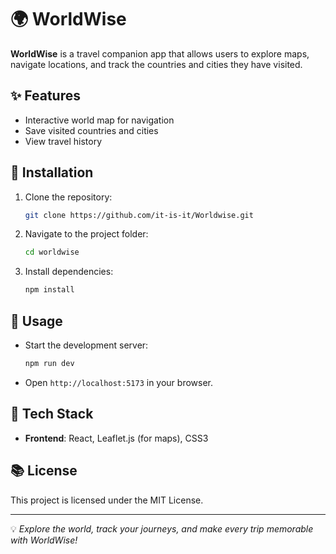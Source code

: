# 🌍 WorldWise

**WorldWise** is a travel companion app that allows users to explore maps, navigate locations, and track the countries and cities they have visited.

## ✨ Features

- Interactive world map for navigation
- Save visited countries and cities
- View travel history

## 📌 Installation

1. Clone the repository:
   ```sh
   git clone https://github.com/it-is-it/Worldwise.git
   ```
2. Navigate to the project folder:
   ```sh
   cd worldwise
   ```
3. Install dependencies:
   ```sh
   npm install
   ```

## 🚀 Usage

- Start the development server:
  ```sh
  npm run dev
  ```
- Open `http://localhost:5173` in your browser.

## 🔧 Tech Stack

- **Frontend**: React, Leaflet.js (for maps), CSS3


## 📚 License

This project is licensed under the MIT License.

---

💡 *Explore the world, track your journeys, and make every trip memorable with WorldWise!*

